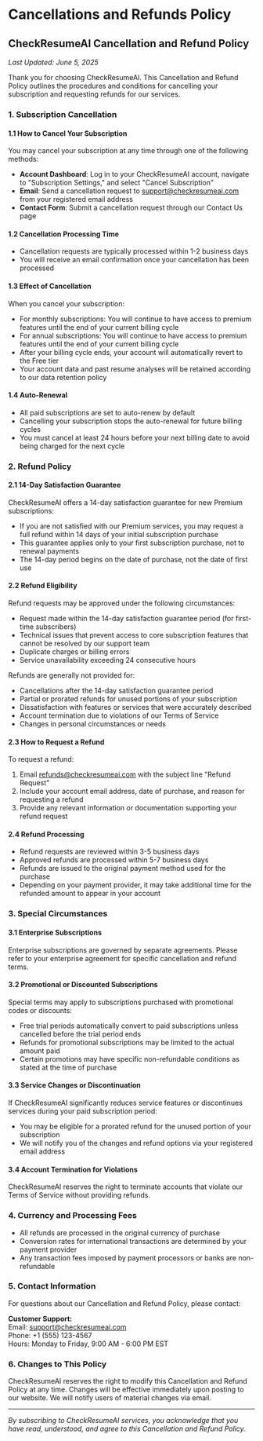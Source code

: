 # Cancellations and Refunds Policy

## CheckResumeAI Cancellation and Refund Policy
*Last Updated: June 5, 2025*

Thank you for choosing CheckResumeAI. This Cancellation and Refund Policy outlines the procedures and conditions for cancelling your subscription and requesting refunds for our services.

### 1. Subscription Cancellation

#### 1.1 How to Cancel Your Subscription

You may cancel your subscription at any time through one of the following methods:

- **Account Dashboard**: Log in to your CheckResumeAI account, navigate to "Subscription Settings," and select "Cancel Subscription"
- **Email**: Send a cancellation request to support@checkresumeai.com from your registered email address
- **Contact Form**: Submit a cancellation request through our Contact Us page

#### 1.2 Cancellation Processing Time

- Cancellation requests are typically processed within 1-2 business days
- You will receive an email confirmation once your cancellation has been processed

#### 1.3 Effect of Cancellation

When you cancel your subscription:

- For monthly subscriptions: You will continue to have access to premium features until the end of your current billing cycle
- For annual subscriptions: You will continue to have access to premium features until the end of your current billing cycle
- After your billing cycle ends, your account will automatically revert to the Free tier
- Your account data and past resume analyses will be retained according to our data retention policy

#### 1.4 Auto-Renewal

- All paid subscriptions are set to auto-renew by default
- Cancelling your subscription stops the auto-renewal for future billing cycles
- You must cancel at least 24 hours before your next billing date to avoid being charged for the next cycle

### 2. Refund Policy

#### 2.1 14-Day Satisfaction Guarantee

CheckResumeAI offers a 14-day satisfaction guarantee for new Premium subscriptions:

- If you are not satisfied with our Premium services, you may request a full refund within 14 days of your initial subscription purchase
- This guarantee applies only to your first subscription purchase, not to renewal payments
- The 14-day period begins on the date of purchase, not the date of first use

#### 2.2 Refund Eligibility

Refund requests may be approved under the following circumstances:

- Request made within the 14-day satisfaction guarantee period (for first-time subscribers)
- Technical issues that prevent access to core subscription features that cannot be resolved by our support team
- Duplicate charges or billing errors
- Service unavailability exceeding 24 consecutive hours

Refunds are generally not provided for:

- Cancellations after the 14-day satisfaction guarantee period
- Partial or prorated refunds for unused portions of your subscription
- Dissatisfaction with features or services that were accurately described
- Account termination due to violations of our Terms of Service
- Changes in personal circumstances or needs

#### 2.3 How to Request a Refund

To request a refund:

1. Email refunds@checkresumeai.com with the subject line "Refund Request"
2. Include your account email address, date of purchase, and reason for requesting a refund
3. Provide any relevant information or documentation supporting your refund request

#### 2.4 Refund Processing

- Refund requests are reviewed within 3-5 business days
- Approved refunds are processed within 5-7 business days
- Refunds are issued to the original payment method used for the purchase
- Depending on your payment provider, it may take additional time for the refunded amount to appear in your account

### 3. Special Circumstances

#### 3.1 Enterprise Subscriptions

Enterprise subscriptions are governed by separate agreements. Please refer to your enterprise agreement for specific cancellation and refund terms.

#### 3.2 Promotional or Discounted Subscriptions

Special terms may apply to subscriptions purchased with promotional codes or discounts:

- Free trial periods automatically convert to paid subscriptions unless cancelled before the trial period ends
- Refunds for promotional subscriptions may be limited to the actual amount paid
- Certain promotions may have specific non-refundable conditions as stated at the time of purchase

#### 3.3 Service Changes or Discontinuation

If CheckResumeAI significantly reduces service features or discontinues services during your paid subscription period:

- You may be eligible for a prorated refund for the unused portion of your subscription
- We will notify you of the changes and refund options via your registered email address

#### 3.4 Account Termination for Violations

CheckResumeAI reserves the right to terminate accounts that violate our Terms of Service without providing refunds.

### 4. Currency and Processing Fees

- All refunds are processed in the original currency of purchase
- Conversion rates for international transactions are determined by your payment provider
- Any transaction fees imposed by payment processors or banks are non-refundable

### 5. Contact Information

For questions about our Cancellation and Refund Policy, please contact:

**Customer Support:**  
Email: support@checkresumeai.com  
Phone: +1 (555) 123-4567  
Hours: Monday to Friday, 9:00 AM - 6:00 PM EST

### 6. Changes to This Policy

CheckResumeAI reserves the right to modify this Cancellation and Refund Policy at any time. Changes will be effective immediately upon posting to our website. We will notify users of material changes via email.

---

*By subscribing to CheckResumeAI services, you acknowledge that you have read, understood, and agree to this Cancellation and Refund Policy.*
